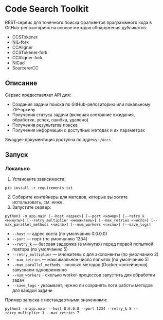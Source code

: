 # Code Search Toolkit

REST-сервис для точечного поиска фрагментов программного кода в GitHub-репозиториях на основе методов обнаружения дубликатов:
- CCSTokener
- NIL-fork
- CCAligner
- CCSTokener-fork
- CCAligner-fork
- NiCad
- SourcererCC

## Описание

Сервис предоставляет API для:
- Создания задачи поиска по GitHub-репозиторию или локальному ZIP-архиву
- Получения статуса задачи (включая состояние ожидания, обработки, успех, ошибка, удалено)
- Получения результатов поиска
- Получения информации о доступных методах и их параметрах

Swagger-документация доступна по адресу: `/docs`

## Запуск

### Локально

1. Установите зависимости:
```
pip install -r requirements.txt
```
2. Соберите контейнеры для методов, которые вы хотите использовать, см. ниже.
3. Запустите сервер:
```
python3 -m app.main [--host <адрес>] [--port <номер>] [--retry_k <минуты>] [--retry_multiplier <множитель>] [--max_retries <число>] [--max_parallel_methods <число>] [--num_workers <число>] [--save_logs]
```
- `--host` — адрес хоста (по умолчанию 0.0.0.0)
- `--port` — порт (по умолчанию 1234)
- `--retry_k` — базовая задержка (в минутах) перед первой попыткой повтора (по умолчанию 5)
- `--retry_multiplier` — множитель c для экспоненты (по умолчанию 2)
- `--max_retries` — максимальное число попыток (по умолчанию 5)
- `--max_parallel_methods` - cколько методов (Docker-контейнеров) запускаем одновременно
- `--num_workers` - cколько worker-процессов запустить для обработки задач
- `--save_logs` - указывает, нужно ли сохранять логи работы методов для каждой задачи

Пример запуска с нестандартными значениями:

```
python3 -m app.main --host 0.0.0.0 --port 1234 --retry_k 5 --retry_multiplier 3 --max_retries 7
```

